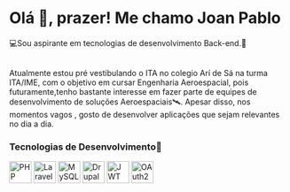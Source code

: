 <h1>Olá <span>👋</span>, prazer! M<span>e</span> chamo Joan Pablo</h1>
<p>💻Sou aspirante em tecnologias de desenvolvimento Back-end.🥸</p>
</br>
Atualmente estou pré vestibulando o ITA no colegio Arí de Sá na turma ITA/IME, com o objetivo em cursar Engenharia Aeroespacial, pois
futuramente,tenho bastante interesse em fazer parte de equipes de desenvolvimento de soluções Aeroespaciais🛰️. 
Apesar disso, nos momentos vagos , gosto de desenvolver aplicações que sejam relevantes no dia a dia.


### Tecnologias de Desenvolvimento🔧

<p align="left">
  <img src="https://cdn.jsdelivr.net/gh/devicons/devicon/icons/php/php-original.svg" width="40" alt="PHP" />
  <img src="https://upload.wikimedia.org/wikipedia/commons/9/9a/Laravel.svg" width="40" alt="Laravel" />
  <img src="https://cdn.jsdelivr.net/gh/devicons/devicon/icons/mysql/mysql-original.svg" width="40" alt="MySQL" />
  <img src="https://cdn.jsdelivr.net/gh/devicons/devicon/icons/drupal/drupal-original.svg" width="40" alt="Drupal" />
  <img src="https://img.icons8.com/external-flat-icons-inmotus-design/67/external-jwt-json-web-token-flat-icons-inmotus-design.png" width="40" alt="JWT" />
  <img src="https://img.icons8.com/ios/50/ffffff/lock--v1.png" width="40" alt="OAuth2" />
</p>




